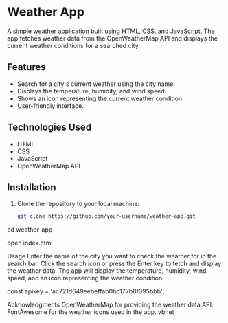# Weather App

A simple weather application built using HTML, CSS, and JavaScript. The app fetches weather data from the OpenWeatherMap API and displays the current weather conditions for a searched city.

## Features

- Search for a city's current weather using the city name.
- Displays the temperature, humidity, and wind speed.
- Shows an icon representing the current weather condition.
- User-friendly interface.

## Technologies Used

- HTML
- CSS
- JavaScript
- OpenWeatherMap API

## Installation

1. Clone the repository to your local machine:

   ```bash
   git clone https://github.com/your-username/weather-app.git

cd weather-app


open index.html


Usage
Enter the name of the city you want to check the weather for in the search bar.
Click the search icon or press the Enter key to fetch and display the weather data.
The app will display the temperature, humidity, wind speed, and an icon representing the weather condition.


 const apikey = 'ac721d649eebeffab0bc177b8f095bbb';

 Acknowledgments
OpenWeatherMap for providing the weather data API.
FontAwesome for the weather icons used in the app.
vbnet
